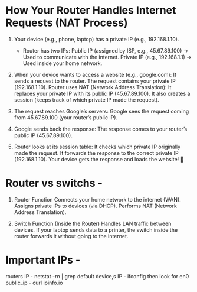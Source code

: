 # How Your Router Handles Internet Requests (NAT Process)
1. Your device (e.g., phone, laptop) has a private IP (e.g., 192.168.1.10).
    - Router has two IPs:
        Public IP (assigned by ISP, e.g., 45.67.89.100) → Used to communicate with the internet.
        Private IP (e.g., 192.168.1.1) → Used inside your home network.

2. When your device wants to access a website (e.g., google.com):
It sends a request to the router. The request contains your private IP (192.168.1.10).
Router uses NAT (Network Address Translation): It replaces your private IP with its public IP (45.67.89.100).
It also creates a session (keeps track of which private IP made the request).

3. The request reaches Google’s servers:
Google sees the request coming from 45.67.89.100 (your router’s public IP).

4. Google sends back the response:
The response comes to your router’s public IP (45.67.89.100).

5. Router looks at its session table:
It checks which private IP originally made the request.
It forwards the response to the correct private IP (192.168.1.10).
Your device gets the response and loads the website! 🚀

# Router vs switchs - 
1. Router Function
Connects your home network to the internet (WAN).
Assigns private IPs to devices (via DHCP).
Performs NAT (Network Address Translation).

2. Switch Function (Inside the Router)
Handles LAN traffic between devices.
If your laptop sends data to a printer, the switch inside the router forwards it without going to the internet.

# Important IPs - 
routers IP - netstat -rn | grep default
device,s IP - ifconfig then look for en0
public_ip - curl ipinfo.io
